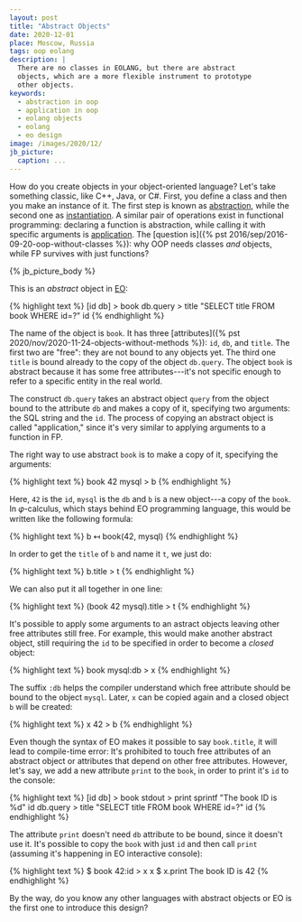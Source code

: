 ```yaml
---
layout: post
title: "Abstract Objects"
date: 2020-12-01
place: Moscow, Russia
tags: oop eolang
description: |
  There are no classes in EOLANG, but there are abstract
  objects, which are a more flexible instrument to prototype
  other objects.
keywords:
  - abstraction in oop
  - application in oop
  - eolang objects
  - eolang
  - eo design
image: /images/2020/12/
jb_picture:
  caption: ...
---
```


How do you create objects in your object-oriented language?
Let's take something classic, like C++, Java, or C#. First, you define
a class and then you make an instance of it. The first step is known
as [abstraction](https://en.wikipedia.org/wiki/Abstraction_%28computer_science%29),
while the second one as
[instantiation](https://en.wikipedia.org/wiki/Instance_%28computer_science%29#Object_oriented_programming).
A similar pair of operations
exist in functional programming: declaring a function is
abstraction,
while calling it with specific arguments is
[application](https://en.wikipedia.org/wiki/Apply).
The [question is]({% pst 2016/sep/2016-09-20-oop-without-classes %}):
why OOP needs classes _and_ objects,
while FP survives with just functions?

<!--more-->

{% jb_picture_body %}

This is an _abstract_ object in [EO](https://www.eolang.org):

{% highlight text %}
[id db] > book
  db.query > title
    "SELECT title FROM book WHERE id=?"
    id
{% endhighlight %}

The name of the object is `book`. It has three
[attributes]({% pst 2020/nov/2020-11-24-objects-without-methods %}): `id`, `db`, and `title`.
The first two are "free": they are not bound to any objects yet. The third
one `title` is bound already to the copy of the object `db.query`. The object
`book` is abstract because it has some free attributes---it's not specific
enough to refer to a specific entity in the real world.

The construct `db.query` takes an abstract object `query` from the object
bound to the attribute `db` and makes a copy of it, specifying two
arguments: the SQL string and the `id`. The process of copying an abstract
object is called "application," since it's very similar to applying
arguments to a function in FP.

The right way to use abstract `book` is to make a copy of it, specifying
the arguments:

{% highlight text %}
book 42 mysql > b
{% endhighlight %}

Here, `42` is the `id`, `mysql` is the `db` and `b` is
a new object---a copy of the `book`. In 𝜑-calculus, which stays behind
EO programming language, this would be written like the following
formula:

{% highlight text %}
b ↤ book(42, mysql)
{% endhighlight %}

In order to get the `title` of `b` and name it `t`, we just do:

{% highlight text %}
b.title > t
{% endhighlight %}

We can also put it all together in one line:

{% highlight text %}
(book 42 mysql).title > t
{% endhighlight %}

It's possible to apply some arguments to an astract objects leaving
other free attributes still free. For example, this would make
another abstract object, still requiring the `id` to be specified
in order to become a _closed_ object:

{% highlight text %}
book mysql:db > x
{% endhighlight %}

The suffix `:db` helps the compiler understand which free
attribute should be bound to the object `mysql`.
Later, `x` can be copied again and a closed object `b` will be created:

{% highlight text %}
x 42 > b
{% endhighlight %}

Even though the syntax of EO makes it possible to say `book.title`,
it will lead to compile-time error: It's prohibited to touch
free attributes of an abstract object or attributes that depend
on other free attributes. However, let's say, we add a new attribute `print` to the
`book`, in order to print it's `id` to the console:

{% highlight text %}
[id db] > book
  stdout > print
    sprintf
      "The book ID is %d"
      id
  db.query > title
    "SELECT title FROM book WHERE id=?"
    id
{% endhighlight %}

The attribute `print` doesn't need `db` attribute to be bound, since it
doesn't use it. It's possible to copy the `book` with just `id` and
then call `print` (assuming it's happening in EO interactive console):

{% highlight text %}
$ book 42:id > x
x
$ x.print
The book ID is 42
{% endhighlight %}

By the way, do you know any other languages with abstract objects or
EO is the first one to introduce this design?

